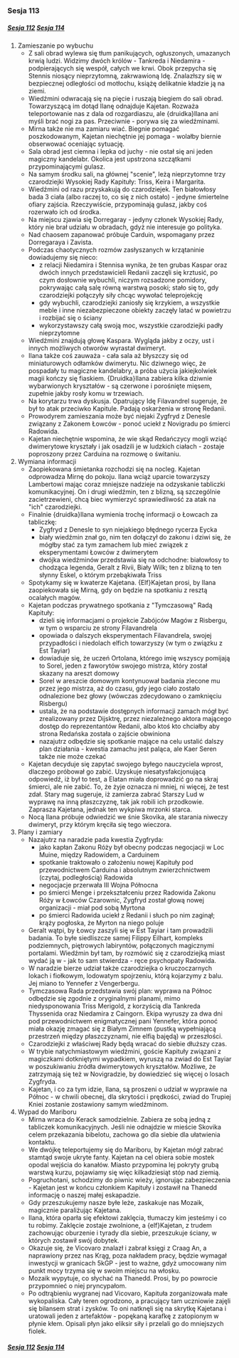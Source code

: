 ### Sesja 113
##### [Sesja 112](#sesja-112) [Sesja 114](#sesja-114)
1. Zamieszanie po wybuchu
    - Z sali obrad wylewa się tłum panikujących, ogłuszonych, umazanych krwią ludzi. Widzimy dwóch królów - Tankreda i Niedamira - podpierających się wespół, całych we krwi. Obok przepycha się Stennis niosący nieprzytomną, zakrwawioną Idę. Znalazłszy się w bezpiecznej odległości od motłochu, książę delikatnie kładzie ją na ziemi.
    - Wiedźmini odwracają się na pięcie i ruszają biegiem do sali obrad. Towarzyszącą im dotąd Ilanę odnajduje Kajetan. Rozważa teleportowanie nas z dala od rozgardiaszu, ale {druidka}Ilana ani myśli brać nogi za pas. Przeciwnie - porywa się za wiedźminami.
    - Mirna także nie ma zamiaru wiać. Biegnie pomagać poszkodowanym, Kajetan niechętnie jej pomaga - wolałby biernie obserwować oceniając sytuację.
    - Sala obrad jest ciemna i lepka od juchy - nie ostał się ani jeden magiczny kandelabr. Okolica jest upstrzona szczątkami przypominającymi gulasz.
    - Na samym środku sali, na głównej "scenie", leżą nieprzytomne trzy czarodziejki Wysokiej Rady Kapituły: Triss, Keira i Margarita.
    - Wiedźmini od razu przyskakują do czarodziejek. Ten białowłosy bada 3 ciała (albo raczej to, co się z nich ostało) - jedyne śmiertelne ofiary zajścia. Rzeczywiście, przypominają gulasz, jakby coś rozerwało ich od środka.
    - Na miejscu zjawia się Dorregaray - jedyny członek Wysokiej Rady, który nie brał udziału w obradach, gdyż nie interesuje go polityka.
    - Nad chaosem zapanować próbuje Carduin, wspomagany przez Dorregaraya i Zavista.
    - Podczas chaotycznych rozmów zasłyszanych w krzątaninie dowiadujemy się nieco:
        - z relacji Niedamira i Stennisa wynika, że ten grubas Kaspar oraz dwóch innych przedstawicieli Redanii zaczęli się krztusić, po czym dosłownie wybuchli, niczym rozsadzone pomidory, pokrywając całą salę równą warstwą posoki; stało się to, gdy czarodziejki połączyły siły chcąc wywołać teleprojekcję
        - gdy wybuchli, czarodziejki zaniosły się krzykiem, a wszystkie meble i inne niezabezpieczone obiekty zaczęły latać w powietrzu i rozbijać się o ściany
        - wykorzystawszy całą swoją moc, wszystkie czarodziejki padły nieprzytomne
    - Wiedźmini znajdują głowę Kaspara. Wygląda jakby z oczy, ust i innych możliwych otworów wyrastał dwimeryt.
    - Ilana także coś zauważa - cała sala aż błyszczy się od miniaturowych odłamków dwimerytu. Nic dziwnego więc, że pospadały tu magiczne kandelabry, a próba użycia jakiejkolwiek magii kończy się fiaskiem. {Druidka}Ilana zabiera kilka dziwnie wybarwionych kryształów - są czerwone i porośnięte mięsem, zupełnie jakby rosły komu w trzewiach.
    - Na korytarzu trwa dyskusja. Opatrujący Idę Filavandrel sugeruje, że był to atak przeciwko Kapitule. Padają oskarżenia w stronę Redanii.
    - Prowodyrem zamieszania może być niejaki Zygfryd z Denesle związany z Zakonem Łowców - ponoć uciekł z Novigradu po śmierci Radowida.
    - Kajetan niechętnie wspomina, że wie skąd Redańczycy mogli wziąć dwimerytowe kryształy i jak osadzili je w ludzkich ciałach - zostaje poproszony przez Carduina na rozmowę o świtaniu.
2. Wymiana informacji
    - Zaopiekowana śmietanka rozchodzi się na nocleg. Kajetan odprowadza Mirnę do pokoju. Ilana wciąż uparcie towarzyszy Lambertowi mając coraz mniejsze nadzieje na odzyskanie tabliczki komunikacyjnej. On i drugi wiedźmin, ten z blizną, są szczególnie zacietrzewieni, chcą biec wymierzyć sprawiedliwość za atak na "ich" czarodziejki.
    - Finalnie {druidka}Ilana wymienia trochę informacji o Łowcach za tabliczkę:
        - Zygfryd z Denesle to syn niejakiego błędnego rycerza Eycka 
        - biały wiedźmin znał go, nim ten dołączył do zakonu i dziwi się, że mógłby stać za tym zamachem lub mieć związek z eksperymentami Łowców z dwimerytem
        - dwójka wiedźminów przedstawia się na odchodne: białowłosy to chodząca legenda, Geralt z Rivii, Biały Wilk; ten z blizną to ten słynny Eskel, o którym przebąkiwała Triss
    - Spotykamy się w kwaterze Kajetana. {Elf}Kajetan prosi, by Ilana zaopiekowała się Mirną, gdy on będzie na spotkaniu z resztą ocalałych magów.
    - Kajetan podczas prywatnego spotkania z "Tymczasową" Radą Kapituły:
        - dzieli się informacjami o projekcie Zabójców Magów z Risbergu, w tym o wsparciu ze strony Filavandrela
        - opowiada o dalszych eksperymentach Filavandrela, swojej przypadłości i niedolach elfich towarzyszy (w tym o związku z Est Tayiar)
        - dowiaduje się, że uczeń Ortolana, którego imię wszyscy pomijają to Sorel, jeden z faworytów swojego mistrza, który został skazany na areszt domowy
        - Sorel w areszcie domowym kontynuował badania zlecone mu przez jego mistrza, aż do czasu, gdy jego ciało zostało odnalezione bez głowy (wówczas zdecydowano o zamknięciu Risbergu)
        - ustala, że na podstawie dostępnych informacji zamach mógł być zrealizowany przez Dijsktrę, przez niezależnego aktora mającego dostęp do reprezentantów Redanii, albo ktoś kto chciałby aby strona Redańska została o zajście obwiniona
        - nazajutrz odbędzie się spotkanie mające na celu ustalić dalszy plan działania - kwestia zamachu jest paląca, ale Kaer Seren także nie może czekać
    - Kajetan decyduje się zapytać swojego byłego nauczyciela wprost, dlaczego próbował go zabić. Uzyskuje niesatysfakcjonującą odpowiedź, iż był to test, a Elatan miała doprowadzić go na skraj śmierci, ale nie zabić. To, że żyje oznacza ni mniej, ni więcej, że test zdał. Stary mag sugeruje, iż zamierza zabrać Starszy Lud w wyprawę na inną płaszczyznę, tak jak robili ich przodkowie. Zaprasza Kajetana, jednak ten wykpiwa mrzonki starca.
    - Nocą Ilana próbuje odwiedzić we śnie Skovika, ale starania niweczy dwimeryt, przy którym kręciła się tego wieczora.
3. Plany i zamiary
    - Nazajutrz na naradzie pada kwestia Zygfryda:
        - jako kapłan Zakonu Róży był obecny podczas negocjacji w Loc Muine, między Radowidem, a Carduinem
        - spotkanie traktowało o założeniu nowej Kapituły pod przewodnictwem Carduina i absolutnym zwierzchnictwem (czytaj, podległością) Radowida
        - negocjacje przerwała III Wojna Północna
        - po śmierci Menge i przekształceniu przez Radowida Zakonu Róży w Łowców Czarownic, Zygfryd został głową nowej organizacji - miał pod sobą Myrtona
        - po śmierci Radowida uciekł z Redanii i słuch po nim zaginął; krąży pogłoska, że Myrton na niego poluje
    - Geralt wątpi, by Łowcy zaszyli się w Est Tayiar i tam prowadzili badania. To byłe siedliszcze samej Filippy Eilhart, kompleks podziemnych, piętrowych labiryntów, połączonych magicznymi portalami. Wiedźmin był tam, by rozmówić się z czarodziejką miast wydać ją w - jak to sam stwierdza - ręce psychopaty Radowida.
    - W naradzie bierze udział także czarodziejka o kruczoczarnych lokach i fiołkowym, lodowatym spojrzeniu, którą kojarzymy z balu. Jej miano to Yennefer z Vengerbergu.
    - Tymczasowa Rada przedstawia swój plan: wyprawa na Północ odbędzie się zgodnie z oryginalnymi planami, mimo niedysponowania Triss Merigold, z korzyścią dla Tankreda Thyssenida oraz Niedamira z Caingorn. Ekipa wyruszy za dwa dni pod przewodnictwem enigmatycznej pani Yennefer, która ponoć miała okazję zmagać się z Białym Zimnem (pustką wypełniającą przestrzeń między płaszczyznami, nie elfią bajędą) w przeszłości.
    - Czarodziejki z właściwej Rady będą wracać do siebie dłuższy czas.
    - W trybie natychmiastowym wiedźmini, goście Kapituły związani z magiczkami dotkniętymi wypadkiem, wyruszą na zwiad do Est Tayiar w poszukiwaniu źródła dwimerytowych kryształów. Możliwe, że zatrzymają się też w Novigradzie, by dowiedzieć się więcej o losach Zygfryda.
    - Kajetan, i co za tym idzie, Ilana, są proszeni o udział w wyprawie na Północ - w chwili obecnej, dla skrytości i prędkości, zwiad do Trupiej Kniei zostanie zostawiony samym wiedźminom.
2. Wypad do Mariboru
    - Mirna wraca do Kerack samodzielnie. Zabiera ze sobą jedną z tabliczek komunikacyjnych. Jeśli nie odnajdzie w mieście Skovika celem przekazania bibelotu, zachowa go dla siebie dla ułatwienia kontaktu.
    - We dwójkę teleportujemy się do Mariboru, by Kajetan mógł zabrać stamtąd swoje ukryte fanty. Kajetan na cel obiera sobie mostek opodal wejścia do kanałów. Miasto przypomina lej pokryty grubą warstwą kurzu, pojawiamy się więc kilkadziesiąt stóp nad ziemią.
    - Pogruchotani, schodzimy do piwnic wieży, ignorując zabezpieczenia - Kajetan jest w końcu członkiem Kapituły i zostawił na Thanedd informację o naszej małej eskapadzie.
    - Gdy przeszukujemy nasze byłe leże, zaskakuje nas Mozaik, magicznie paraliżując Kajetana.
    - Ilana, która oparła się efektowi zaklęcia, tłumaczy kim jesteśmy i co tu robimy. Zaklęcie zostaje zwolnione, a {elf}Kajetan, z trudem zachowując oburzenie i tyrady dla siebie, przeszukuje ściany, w których zostawił swój dobytek.
    - Okazuje się, że Vicovaro znalazł i zabrał księgi z Craag An, a naprawiony przez nas Krąg, poza nakładem pracy, będzie wymagał inwestycji w granicach 5kGP - jest to ważne, gdyż umocowany nim punkt mocy trzyma się w swoim miejscu na włosku.
    - Mozaik wypytuje, co słychać na Thanedd. Prosi, by po powrocie przypomnieć o niej pryncypałom.
    - Po odtrąbieniu wygranej nad Vicovaro, Kapituła zorganizowała małe wykopaliska. Cały teren ogrodzono, a pracujący tam uczniowie zajęli się bilansem strat i zysków. To oni natknęli się na skrytkę Kajetana i uratowali jeden z artefaktów - popękaną karafkę z zatopionym w płynie kłem. Opisali płyn jako eliksir siły i przelali go do mniejszych fiolek.

##### [Sesja 112](#sesja-112) [Sesja 114](#sesja-114)